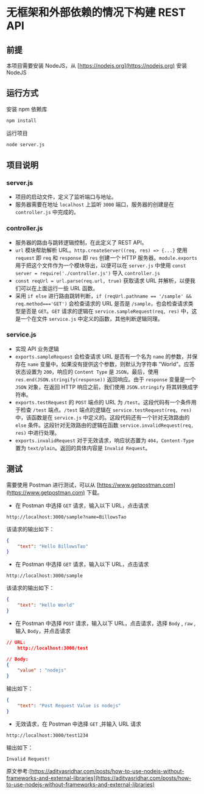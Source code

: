 # 无框架和外部依赖的情况下构建 REST API

## 前提

本项目需要安装 NodeJS，从 [https://nodejs.org](https://nodejs.org) 安装 NodeJS

## 运行方式

安装 npm 依赖库

```bash
npm install
```

运行项目

```bash
node server.js
```

## 项目说明

### server.js

- 项目的启动文件，定义了监听端口与地址。
- 服务器需要在地址 `localhost` 上监听 `3000` 端口，服务器的创建是在 `controller.js` 中完成的。

### controller.js

- 服务器的路由与跳转逻辑控制，在此定义了 REST API。
- `url` 模块帮助解析 URL。`http.createServer((req, res) => {...}` 使用 `request` 即 `req` 和 `response` 即 `res` 创建一个 HTTP 服务器。`module.exports` 用于把这个文件作为一个模块导出，以便可以在  `server.js` 中使用 `const server = require('./controller.js')` 导入  `controller.js`
- `const reqUrl = url.parse(req.url, true)`  获取请求 URL 并解析，以便我们可以在上面运行一些 URL 函数。
- 采用 `if else` 进行路由跳转判断，`if (reqUrl.pathname == '/sample' && req.method==='GET')` 会检查请求的 URL 是否是 `/sample`，也会检查请求类型是否是 `GET`。`GET` 请求的逻辑在 `service.sampleRequest(req, res)` 中，这是一个在文件 `service.js` 中定义的函数，其他判断逻辑同理。

### service.js

- 实现 API 业务逻辑
- `exports.sampleRequest` 会检查请求 URL 是否有一个名为 `name` 的参数，并保存在 `name` 变量中。如果没有提供这个参数，则默认为字符串 "World"。应答状态设置为 `200`，响应的 `Content Type` 是 `JSON`，最后，使用 `res.end(JSON.stringify(response))` 返回响应。由于 `response` 变量是一个 `JSON` 对象，在返回 HTTP 响应之前，我们使用 `JSON.stringify` 将其转换成字符串。
- `exports.testRequest` 的 `POST` 端点的 URL 为 `/test`。这段代码有一个条件用于检查 `/test` 端点。`/test` 端点的逻辑在 `service.testRequest(req, res)` 中，该函数是在 `service.js` 中定义的。这段代码还有一个针对无效路由的 `else` 条件。这段针对无效路由的逻辑在函数 `service.invalidRequest(req, res)` 中进行处理。
- `exports.invalidRequest` 对于无效请求，响应状态置为 `404`，`Content-Type` 置为 `text/plain`。返回的具体内容是 `Invalid Request`。

## 测试

需要使用 Postman 进行测试，可以从 [https://www.getpostman.com](https://www.getpostman.com) 下载。

- 在 Postman 中选择 `GET` 请求，输入以下 URL，点击请求

```text
http://localhost:3000/sample?name=BillowsTao
```

该请求的输出如下：

```json
{
    "text": "Hello BillowsTao"
}
```

- 在 Postman 中选择 `GET` 请求，输入以下 URL，点击请求

```text
http://localhost:3000/sample
```

该请求的输出如下：

```json
{
    "text": "Hello World"
}
```

- 在 Postman 中选择 `POST` 请求，输入以下 URL，点击请求，选择 `Body` , `raw` ,输入 `Body`，并点击请求

```json
// URL:
    http://localhost:3000/test

// Body:
{
    "value" : "nodejs"
}
```

输出如下：

```json
{
    "text": "Post Request Value is nodejs"
}
```

- 无效请求，在 Postman 中选择 `GET` ,并输入 URL 请求

```text
http://localhost:3000/test1234
```

输出如下：

```text
Invalid Request!
```

原文参考:[https://adityasridhar.com/posts/how-to-use-nodejs-without-frameworks-and-external-libraries](https://adityasridhar.com/posts/how-to-use-nodejs-without-frameworks-and-external-libraries)